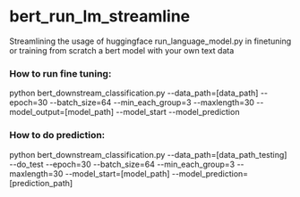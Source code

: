 # bert_run_lm_streamline
Streamlining the usage of huggingface run_language_model.py in finetuning or training from scratch a bert model with your own text data

### How to run fine tuning:
python bert_downstream_classification.py --data_path=[data_path] --epoch=30 --batch_size=64 --min_each_group=3 --maxlength=30 --model_output=[model_path] --model_start --model_prediction

### How to do prediction:
python bert_downstream_classification.py --data_path=[data_path_testing] --do_test --epoch=30 --batch_size=64 --min_each_group=3 --maxlength=30 --model_start=[model_path] --model_prediction=[prediction_path]
